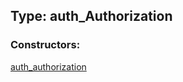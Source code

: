 ## Type: auth\_Authorization  

### Constructors:

[auth\_authorization](../constructors/auth\_authorization.md)  

